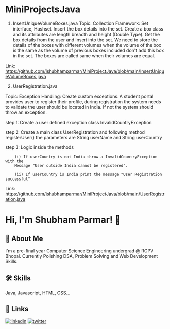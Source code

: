 # MiniProjectsJava

1) InsertUniqueVolumeBoxes.java
Topic: Collection Framework: Set interface, Hashset.
Insert the box details into the set. Create a box class and its attributes are length breadth and height (Double Type). Get the box details from the user and insert into the set. We need to store the details of the boxes with different volumes when the volume of the box is the same as the volume of previous boxes included don't add this box in the set. The boxes are called same when their volumes are equal.

Link: https://github.com/ishubhamparmar/MiniProjectJava/blob/main/InsertUniqueVolumeBoxes.java

2) UserRegistration.java

Topic: Exception Handling: Create custom exceptions.
A student portal provides user to register their profile, during registration
the system needs to validate the user should be located in India. If not the 
system should throw an exception.

step 1: Create a user defined exception class InvalidCountryException

step 2: Create a main class UserRegistration and following method
registerUser() the parameters are String userName and String userCountry

step 3: Logic inside the methods

        (i) If userCountry is not India throw a InvalidCountryException with the
        Message "User outside India cannot be registered".

        (ii) If userCountry is India print the message "User Registration successful"
      
Link: https://github.com/ishubhamparmar/MiniProjectJava/blob/main/UserRegistration.java

# Hi, I'm Shubham Parmar! 👋


## 🚀 About Me

I'm a pre-final year Computer Science Engineering undergrad @ RGPV Bhopal. Currently Polishing DSA, Problem Solving and Web Development Skills.



## 🛠 Skills
Java, Javascript, HTML, CSS...


## 🔗 Links

[![linkedin](https://img.shields.io/badge/linkedin-0A66C2?style=for-the-badge&logo=linkedin&logoColor=white)](https://www.linkedin.com/in/ishubhamparmar)
[![twitter](https://img.shields.io/badge/twitter-1DA1F2?style=for-the-badge&logo=twitter&logoColor=white)](https://twitter.com/ishubhamparmar)
